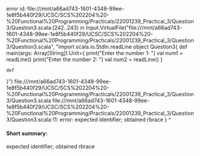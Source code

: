 error id: file:///mnt/a66ad743-1601-4348-99ee-1e8f5b440f29/UCSC/SCS%202204%20-%20Functional%20Programming/Practicals/22001239_Practical_3/Question3/Question3.scala:[242..243) in Input.VirtualFile("file:///mnt/a66ad743-1601-4348-99ee-1e8f5b440f29/UCSC/SCS%202204%20-%20Functional%20Programming/Practicals/22001239_Practical_3/Question3/Question3.scala", "import scala.io.StdIn.readLine
object Question3{
    def main(args: Array[String]):Unit={
        print("Enter the number 1: ")
        val num1 = readLine()
        print("Enter the number 2: ")
        val num2 = readLine()
    }

    def 
}")
file:///mnt/a66ad743-1601-4348-99ee-1e8f5b440f29/UCSC/SCS%202204%20-%20Functional%20Programming/Practicals/22001239_Practical_3/Question3/Question3.scala
file:///mnt/a66ad743-1601-4348-99ee-1e8f5b440f29/UCSC/SCS%202204%20-%20Functional%20Programming/Practicals/22001239_Practical_3/Question3/Question3.scala:11: error: expected identifier; obtained rbrace
}
^
#### Short summary: 

expected identifier; obtained rbrace
